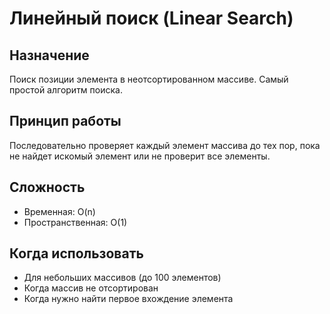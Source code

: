 # Линейный поиск (Linear Search)

## Назначение
Поиск позиции элемента в неотсортированном массиве. Самый простой алгоритм поиска.

## Принцип работы
Последовательно проверяет каждый элемент массива до тех пор, пока не найдет искомый элемент или не проверит все элементы.

## Сложность
- Временная: O(n) 
- Пространственная: O(1)

## Когда использовать
- Для небольших массивов (до 100 элементов)
- Когда массив не отсортирован
- Когда нужно найти первое вхождение элемента